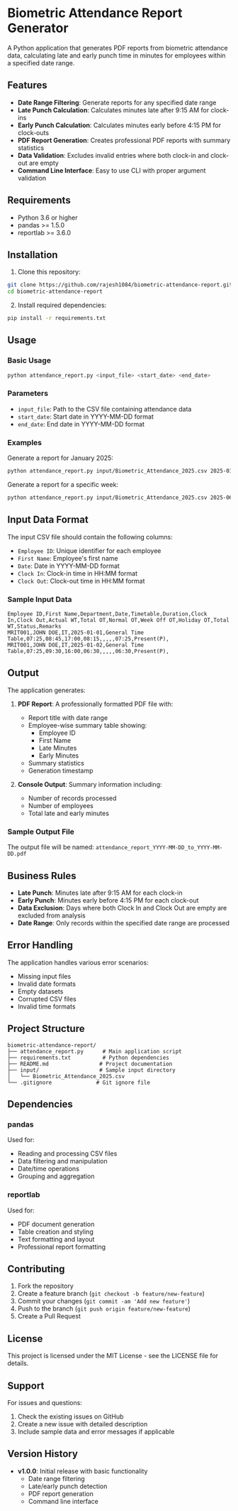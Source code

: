 # Biometric Attendance Report Generator

A Python application that generates PDF reports from biometric attendance data, calculating late and early punch time in minutes for employees within a specified date range.

## Features

- **Date Range Filtering**: Generate reports for any specified date range
- **Late Punch Calculation**: Calculates minutes late after 9:15 AM for clock-ins
- **Early Punch Calculation**: Calculates minutes early before 4:15 PM for clock-outs
- **PDF Report Generation**: Creates professional PDF reports with summary statistics
- **Data Validation**: Excludes invalid entries where both clock-in and clock-out are empty
- **Command Line Interface**: Easy to use CLI with proper argument validation

## Requirements

- Python 3.6 or higher
- pandas >= 1.5.0
- reportlab >= 3.6.0

## Installation

1. Clone this repository:
```bash
git clone https://github.com/rajesh1084/biometric-attendance-report.git
cd biometric-attendance-report
```

2. Install required dependencies:
```bash
pip install -r requirements.txt
```

## Usage

### Basic Usage

```bash
python attendance_report.py <input_file> <start_date> <end_date>
```

### Parameters

- `input_file`: Path to the CSV file containing attendance data
- `start_date`: Start date in YYYY-MM-DD format
- `end_date`: End date in YYYY-MM-DD format

### Examples

Generate a report for January 2025:
```bash
python attendance_report.py input/Biometric_Attendance_2025.csv 2025-01-01 2025-01-31
```

Generate a report for a specific week:
```bash
python attendance_report.py input/Biometric_Attendance_2025.csv 2025-06-01 2025-06-07
```

## Input Data Format

The input CSV file should contain the following columns:
- `Employee ID`: Unique identifier for each employee
- `First Name`: Employee's first name
- `Date`: Date in YYYY-MM-DD format
- `Clock In`: Clock-in time in HH:MM format
- `Clock Out`: Clock-out time in HH:MM format

### Sample Input Data
```csv
Employee ID,First Name,Department,Date,Timetable,Duration,Clock In,Clock Out,Actual WT,Total OT,Normal OT,Week Off OT,Holiday OT,Total WT,Status,Remarks
MRIT001,JOHN DOE,IT,2025-01-01,General Time Table,07:25,08:45,17:00,08:15,,,,,07:25,Present(P),
MRIT001,JOHN DOE,IT,2025-01-02,General Time Table,07:25,09:30,16:00,06:30,,,,,06:30,Present(P),
```

## Output

The application generates:

1. **PDF Report**: A professionally formatted PDF file with:
   - Report title with date range
   - Employee-wise summary table showing:
     - Employee ID
     - First Name
     - Late Minutes
     - Early Minutes
   - Summary statistics
   - Generation timestamp

2. **Console Output**: Summary information including:
   - Number of records processed
   - Number of employees
   - Total late and early minutes

### Sample Output File
The output file will be named: `attendance_report_YYYY-MM-DD_to_YYYY-MM-DD.pdf`

## Business Rules

- **Late Punch**: Minutes late after 9:15 AM for each clock-in
- **Early Punch**: Minutes early before 4:15 PM for each clock-out
- **Data Exclusion**: Days where both Clock In and Clock Out are empty are excluded from analysis
- **Date Range**: Only records within the specified date range are processed

## Error Handling

The application handles various error scenarios:
- Missing input files
- Invalid date formats
- Empty datasets
- Corrupted CSV files
- Invalid time formats

## Project Structure

```
biometric-attendance-report/
├── attendance_report.py      # Main application script
├── requirements.txt          # Python dependencies
├── README.md                # Project documentation
├── input/                   # Sample input directory
│   └── Biometric_Attendance_2025.csv
└── .gitignore              # Git ignore file
```

## Dependencies

### pandas
Used for:
- Reading and processing CSV files
- Data filtering and manipulation
- Date/time operations
- Grouping and aggregation

### reportlab
Used for:
- PDF document generation
- Table creation and styling
- Text formatting and layout
- Professional report formatting

## Contributing

1. Fork the repository
2. Create a feature branch (`git checkout -b feature/new-feature`)
3. Commit your changes (`git commit -am 'Add new feature'`)
4. Push to the branch (`git push origin feature/new-feature`)
5. Create a Pull Request

## License

This project is licensed under the MIT License - see the LICENSE file for details.

## Support

For issues and questions:
1. Check the existing issues on GitHub
2. Create a new issue with detailed description
3. Include sample data and error messages if applicable

## Version History

- **v1.0.0**: Initial release with basic functionality
  - Date range filtering
  - Late/early punch detection
  - PDF report generation
  - Command line interface
